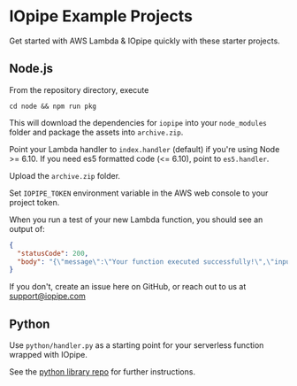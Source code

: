 # IOpipe Example Projects

Get started with AWS Lambda & IOpipe quickly with these starter projects.

## Node.js

From the repository directory, execute

`cd node && npm run pkg`

This will download the dependencies for `iopipe` into your `node_modules` folder and package the assets into `archive.zip`.

Point your Lambda handler to `index.handler` (default) if you're using Node >= 6.10. If you need es5 formatted code (<= 6.10), point to `es5.handler`.

Upload the `archive.zip` folder.

Set `IOPIPE_TOKEN` environment variable in the AWS web console to your project token.

When you run a test of your new Lambda function, you should see an output of:

```json
{
  "statusCode": 200,
  "body": "{\"message\":\"Your function executed successfully!\",\"input\":{\"key3\":\"value3\",\"key2\":\"value2\",\"key1\":\"value1\"}}"
}
```

If you don't, create an issue here on GitHub, or reach out to us at support@iopipe.com

## Python

Use `python/handler.py` as a starting point for your serverless function wrapped with IOpipe.

See the [python library repo](https://github.com/iopipe/iopipe-python) for further instructions.
